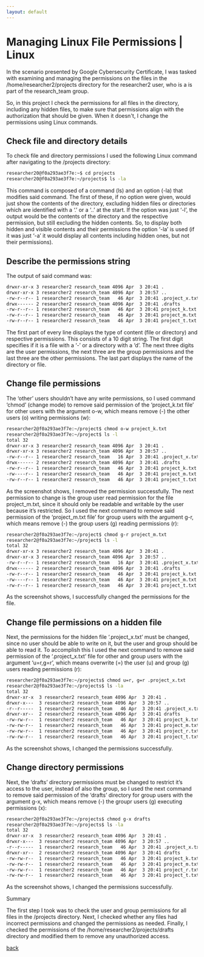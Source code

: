 ```yaml
---
layout: default
---
```


# Managing Linux File Permissions | Linux

In the scenario presented by Google Cybersecurity Certificate, I was tasked with examining and managing the permissions on the files in the /home/researcher2/projects directory for the researcher2 user, who is a is part of the research_team group. 

So, in this project I check the permissions for all files in the directory, including any hidden files, to make sure that permissions align with the authorization that should be given. When it doesn't, I change the permissions using Linux commands. 


## Check file and directory details 

To check file and directory permissions I used the following Linux command after navigating to the /projects directory: 

```bash
researcher20@f0a293ae3f7e:~$ cd projects
researcher20@f0a293ae3f7e:~/projects$ ls -la
```
This command is composed of a command (ls) and an option (-la) that modifies said command. The first of these, if no option were given, would just show the contents of the directory, excluding hidden files or directories which are identified with a ‘.’ or a ‘..’ at the start. If the option was just ‘-l’, the output would be the contents of the directory and the respective permission, but still excluding the hidden contents. So, to display both hidden and visible contents and their permissions the option ‘-la’ is used (if it was just ‘-a’ it would display all contents including hidden ones, but not their permissions). 

## Describe the permissions string 

The output of said command was: 

```bash
drwxr-xr-x 3 researcher2 research_team 4096 Apr  3 20:41 .
drwxr-xr-x 3 researcher2 research_team 4096 Apr  3 20:57 ..
-rw-r--r-- 1 researcher2 research_team   46 Apr  3 20:41 .project_x.txt
drwx------ 2 researcher2 research_team 4096 Apr  3 20:41 .drafts
-rw-r--r-- 1 researcher2 research_team   46 Apr  3 20:41 project_k.txt
-rw-r--r-- 1 researcher2 research_team   46 Apr  3 20:41 project_m.txt
-rw-r--r-- 1 researcher2 research_team   46 Apr  3 20:41 project_t.txt
```

The first part of every line displays the type of content (file or directory) and respective permissions. This consists of a 10 digit string. The first digit specifies if it is a file with a ‘-’ or a directory with a ‘d’. The next three digits are the user permissions, the next three are the group permissions and the last three are the other permissions. The last part displays the name of the directory or file.  

## Change file permissions 

The ‘other’ users shouldn’t have any write permissions, so I used command ‘chmod’ (change mode) to remove said permission of the ‘project_k.txt file’ for other users with the argument o-w, which means remove (-) the other users (o) writing permissions (w): 

```bash
researcher2@f0a293ae3f7e:~/project$ chmod o-w project_k.txt
researcher2@f0a293ae3f7e:~/project$ ls -l
total 32
drwxr-xr-x 3 researcher2 research_team 4096 Apr  3 20:41 .
drwxr-xr-x 3 researcher2 research_team 4096 Apr  3 20:57 ..
-rw-r--r-- 1 researcher2 research_team   16 Apr  3 20:41 .project_x.txt
drwx------ 2 researcher2 research_team 4096 Apr  3 20:41 .drafts
-rw-r--r-- 1 researcher2 research_team   46 Apr  3 20:41 project_k.txt
-rw----r-- 1 researcher2 research_team   46 Apr  3 20:41 project_m.txt
-rw-r--r-- 1 researcher2 research_team   46 Apr  3 20:41 project_t.txt
```

As the screenshot shows, I removed the permission successfully. The next permission to change is the group user read permission for the file project_m.txt, since it should only be readable and writable by the user because it’s restricted. So I used the next command to remove said permission of the ‘project_m.txt file’ for group users with the argument g-r, which means remove (-) the group users (g) reading permissions (r): 

```bash
researcher2@f0a293ae3f7e:~/project$ chmod g-r project_m.txt
researcher2@f0a293ae3f7e:~/project$ ls -l
total 32
drwxr-xr-x 3 researcher2 research_team 4096 Apr  3 20:41 .
drwxr-xr-x 3 researcher2 research_team 4096 Apr  3 20:57 ..
-rw-r--r-- 1 researcher2 research_team   16 Apr  3 20:41 .project_x.txt
drwx------ 2 researcher2 research_team 4096 Apr  3 20:41 .drafts
-rw-r--r-- 1 researcher2 research_team   46 Apr  3 20:41 project_k.txt
-rw----r-- 1 researcher2 research_team   46 Apr  3 20:41 project_m.txt
-rw-r--r-- 1 researcher2 research_team   46 Apr  3 20:41 project_t.txt
```

As the screenshot shows, I successfully changed the permissions for the file.  

## Change file permissions on a hidden file 

Next, the permissions for the hidden file ‘.project_x.txt’ must be changed, since no user should be able to write on it, but the user and group should be able to read it. To accomplish this I used the next command to remove said permission of the ‘.project_x.txt’ file for other and group users with the argument ‘u=r,g=r’, which means overwrite (=) the user (u) and group (g) users reading permissions (r): 

```bash
researcher2@f0a293ae3f7e:~/projects$ chmod u=r, g=r .project_x.txt
researcher2@f0a293ae3f7e:~/projects$ ls -la
total 32
drwxr-xr-x  3 researcher2 research_team 4096 Apr  3 20:41 .
drwxr-x---  3 researcher2 research_team 4096 Apr  3 20:57 ..
-r--r-----  1 researcher2 research_team   46 Apr  3 20:41 .project_x.txt
drwxr-xr--  2 researcher2 research_team 4096 Apr  3 20:41 drafts
-rw-rw-r--  1 researcher2 research_team   46 Apr  3 20:41 project_k.txt
-rw-rw-r--  1 researcher2 research_team   46 Apr  3 20:41 project_m.txt
-rw-rw-r--  1 researcher2 research_team   46 Apr  3 20:41 project_r.txt
-rw-rw-r--  1 researcher2 research_team   46 Apr  3 20:41 project_t.txt
```

As the screenshot shows, I changed the permissions successfully. 

## Change directory permissions 

Next, the ‘drafts’ directory permissions must be changed to restrict it’s access to the user, instead of also the group, so I used the next command to remove said permission of the ‘drafts’ directory for group users with the argument g-x, which means remove (-) the groupr users (g) executing permissions (x): 

```bash
researcher2@f0a293ae3f7e:~/projects$ chmod g-x drafts
researcher2@f0a293ae3f7e:~/projects$ ls -la
total 32
drwxr-xr-x  3 researcher2 research_team 4096 Apr  3 20:41 .
drwxr-x---  3 researcher2 research_team 4096 Apr  3 20:57 ..
-r--r-----  1 researcher2 research_team   46 Apr  3 20:41 .project_x.txt
drwxr-xr--  2 researcher2 research_team 4096 Apr  3 20:41 drafts
-rw-rw-r--  1 researcher2 research_team   46 Apr  3 20:41 project_k.txt
-rw-rw-r--  1 researcher2 research_team   46 Apr  3 20:41 project_m.txt
-rw-rw-r--  1 researcher2 research_team   46 Apr  3 20:41 project_r.txt
-rw-rw-r--  1 researcher2 research_team   46 Apr  3 20:41 project_t.txt
```

As the screenshot shows, I changed the permissions successfully. 

Summary 

The first step I took was to check the user and group permissions for all files in the /projects directory. Next, I checked whether any files had incorrect permissions and changed the permissions as needed. Finally, I checked the permissions of the /home/researcher2/projects/drafts directory and modified them to remove any unauthorized access. 

[back](./)
